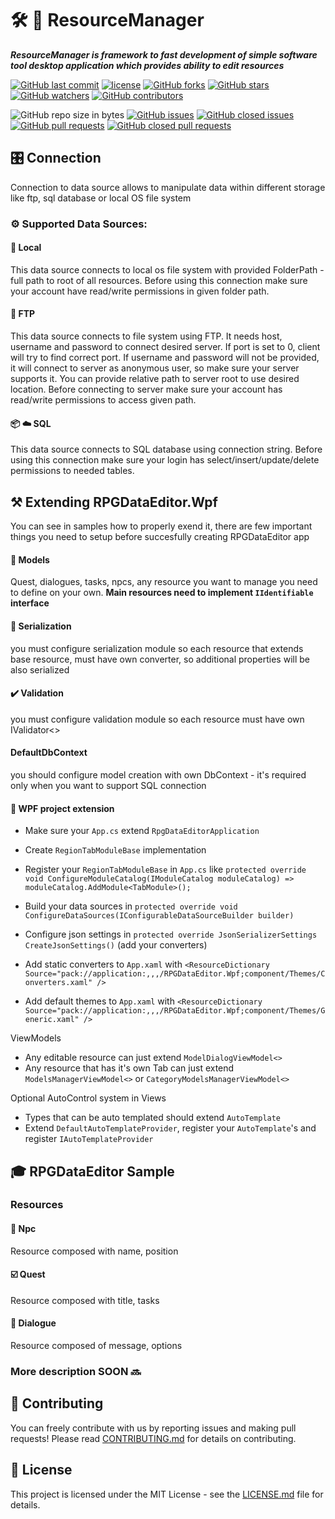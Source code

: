 # 🛠️ 🚀 ResourceManager 

***ResourceManager is framework to fast development of simple software tool desktop application which provides ability to edit resources***

[![GitHub last commit](https://img.shields.io/github/last-commit/Prastiwar/RPGDataEditor.svg?label=Updated&style=flat-square&longCache=true)](https://github.com/Prastiwar/RPGDataEditor/commits/master)
[![license](https://img.shields.io/github/license/Prastiwar/RPGDataEditor.svg?style=flat-square&longCache=true)](https://github.com/Prastiwar/RPGDataEditor/blob/master/LICENSE)
[![GitHub forks](https://img.shields.io/github/forks/Prastiwar/RPGDataEditor.svg?style=social&label=Fork&longCache=true)](https://github.com/Prastiwar/RPGDataEditor/fork)
[![GitHub stars](https://img.shields.io/github/stars/Prastiwar/RPGDataEditor.svg?style=social&label=★Star&longCache=true)](https://github.com/Prastiwar/RPGDataEditor/stargazers)
[![GitHub watchers](https://img.shields.io/github/watchers/Prastiwar/RPGDataEditor.svg?style=social&labelWatcher&longCache=true)](https://github.com/Prastiwar/RPGDataEditor/watchers)
[![GitHub contributors](https://img.shields.io/github/contributors/Prastiwar/RPGDataEditor.svg?style=social&longCache=true)](https://github.com/Prastiwar/RPGDataEditor/contributors)

![GitHub repo size in bytes](https://img.shields.io/github/repo-size/Prastiwar/RPGDataEditor.svg?style=flat-square&longCache=true)
[![GitHub issues](https://img.shields.io/github/issues/Prastiwar/RPGDataEditor.svg?style=flat-square&longCache=true)](https://github.com/Prastiwar/RPGDataEditor/issues)
[![GitHub closed issues](https://img.shields.io/github/issues-closed/Prastiwar/RPGDataEditor.svg?style=flat-square&longCache=true)](https://github.com/Prastiwar/RPGDataEditor/issues)
[![GitHub pull requests](https://img.shields.io/github/issues-pr/Prastiwar/RPGDataEditor.svg?style=flat-square&longCache=true)](https://github.com/Prastiwar/RPGDataEditor/pulls)
[![GitHub closed pull requests](https://img.shields.io/github/issues-pr-closed/Prastiwar/RPGDataEditor.svg?style=flat-square&longCache=true)](https://github.com/Prastiwar/RPGDataEditor/pulls)

## 🎛️ Connection

Connection to data source allows to manipulate data within different storage like ftp, sql database or local OS file system   

### ⚙️ Supported Data Sources:

#### 📁 Local

This data source connects to local os file system with provided FolderPath - full path to root of all resources. Before using this connection make sure your account have read/write permissions in given folder path.

#### 📩 FTP

This data source connects to file system using FTP. It needs host, username and password to connect desired server. If port is set to 0, client will try to find correct port. If username and password will not be provided, it will connect to server as anonymous user, so make sure your server supports it. You can provide relative path to server root to use desired location. Before connecting to server make sure your account has read/write permissions to access given path.

#### 📦 ☁️ SQL

This data source connects to SQL database using connection string. Before using this connection make sure your login has select/insert/update/delete permissions to needed tables.

## ⚒️ Extending RPGDataEditor.Wpf

You can see in samples how to properly exend it, there are few important things you need to setup before succesfully creating RPGDataEditor app

#### 🚧 Models 
Quest, dialogues, tasks, npcs, any resource you want to manage you need to define on your own. **Main resources need to implement `IIdentifiable` interface**

#### 📝 Serialization 
you must configure serialization module so each resource that extends base resource, must have own converter, so additional properties will be also serialized

#### ✔️ Validation 
you must configure validation module so each resource must have own IValidator<> 

#### DefaultDbContext 
you should configure model creation with own DbContext - it's required only when you want to support SQL connection
   
#### 🔨 WPF project extension
- Make sure your `App.cs` extend `RpgDataEditorApplication` 
- Create `RegionTabModuleBase` implementation 
- Register your `RegionTabModuleBase` in `App.cs` like `protected override void ConfigureModuleCatalog(IModuleCatalog moduleCatalog) => moduleCatalog.AddModule<TabModule>();` 
- Build your data sources in `protected override void ConfigureDataSources(IConfigurableDataSourceBuilder builder)` 
- Configure json settings in `protected override JsonSerializerSettings CreateJsonSettings()` (add your converters) 

- Add static converters to `App.xaml` with `<ResourceDictionary Source="pack://application:,,,/RPGDataEditor.Wpf;component/Themes/Converters.xaml" />` 
- Add default themes to `App.xaml` with `<ResourceDictionary Source="pack://application:,,,/RPGDataEditor.Wpf;component/Themes/Generic.xaml" />` 

ViewModels
- Any editable resource can just extend `ModelDialogViewModel<>`
- Any resource that has it's own Tab can just extend `ModelsManagerViewModel<>` or `CategoryModelsManagerViewModel<>`

Optional AutoControl system in Views
- Types that can be auto templated should extend `AutoTemplate` 
- Extend `DefaultAutoTemplateProvider`, register your `AutoTemplate`'s and register `IAutoTemplateProvider`

## 🎓 RPGDataEditor Sample

### Resources

#### 🧔 Npc 
Resource composed with name, position

#### ☑️ Quest 
Resource composed with title, tasks

#### 💭 Dialogue 
Resource composed of message, options

### More description SOON 🔜 

## 🤝 Contributing

You can freely contribute with us by reporting issues and making pull requests!
Please read [CONTRIBUTING.md](https://github.com/Prastiwar/RPGDataEditor/blob/master/.github/CONTRIBUTING.md) for details on contributing.

## 📘 License

This project is licensed under the MIT License - see the [LICENSE.md](https://github.com/Prastiwar/RPGDataEditor/blob/master/LICENSE) file for details.
